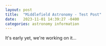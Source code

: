 ```yaml
---
layout: post
title:  "Middlefield Astronomy - Test Post"
date:   2023-11-01 14:39:27 -0400
categories: astronomy information
---
```


It's early yet, we're working on it...

